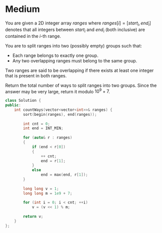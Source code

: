 # Medium

You are given a 2D integer array $ranges$ where $ranges[i] = [start_i, end_i]$ denotes that all integers between $start_i$ and $end_i$ (both inclusive) are contained in the $i$-th range.

You are to split ranges into two (possibly empty) groups such that:

- Each range belongs to exactly one group.
- Any two overlapping ranges must belong to the same group.

Two ranges are said to be overlapping if there exists at least one integer that is present in both ranges.

Return the total number of ways to split ranges into two groups. Since the answer may be very large, return it modulo $10^9 + 7$.

```cpp
class Solution {
public:
    int countWays(vector<vector<int>>& ranges) {
        sort(begin(ranges), end(ranges));
        
        int cnt = 0;
        int end = INT_MIN;
        
        for (auto& r : ranges)
        {
            if (end < r[0])
            {
                ++ cnt;
                end = r[1];
            }
            else
                end = max(end, r[1]);
        }
        
        long long v = 1;
        long long m = 1e9 + 7;
        
        for (int i = 0; i < cnt; ++i)
            v = (v << 1) % m;
        
        return v;
    }
};
```
